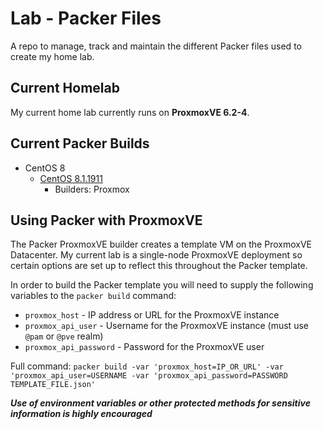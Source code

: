 # Lab - Packer Files
A repo to manage, track and maintain the different Packer files used to create
my home lab.

## Current Homelab
My current home lab currently runs on __ProxmoxVE 6.2-4__.

## Current Packer Builds
* CentOS 8
    * [CentOS 8.1.1911](./centos-8.1.1911-x86_64)
        * Builders: Proxmox

## Using Packer with ProxmoxVE
The Packer ProxmoxVE builder creates a template VM on the ProxmoxVE Datacenter.
My current lab is a single-node ProxmoxVE deployment so certain options are set
up to reflect this throughout the Packer template.

In order to build the Packer template you will need to supply the following
variables to the `packer build` command:
* `proxmox_host` - IP address or URL for the ProxmoxVE instance
* `proxmox_api_user` - Username for the ProxmoxVE instance (must use `@pam` or `@pve` realm)
* `proxmox_api_password` - Password for the ProxmoxVE user

Full command: `packer build -var 'proxmox_host=IP_OR_URL' -var 'proxmox_api_user=USERNAME -var 'proxmox_api_password=PASSWORD TEMPLATE_FILE.json'`

__*Use of environment variables or other protected methods for sensitive information is highly encouraged*__
